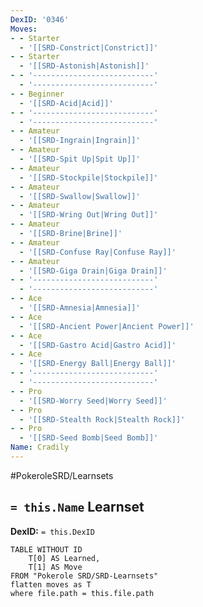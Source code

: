 ```yaml
---
DexID: '0346'
Moves:
- - Starter
  - '[[SRD-Constrict|Constrict]]'
- - Starter
  - '[[SRD-Astonish|Astonish]]'
- - '---------------------------'
  - '---------------------------'
- - Beginner
  - '[[SRD-Acid|Acid]]'
- - '---------------------------'
  - '---------------------------'
- - Amateur
  - '[[SRD-Ingrain|Ingrain]]'
- - Amateur
  - '[[SRD-Spit Up|Spit Up]]'
- - Amateur
  - '[[SRD-Stockpile|Stockpile]]'
- - Amateur
  - '[[SRD-Swallow|Swallow]]'
- - Amateur
  - '[[SRD-Wring Out|Wring Out]]'
- - Amateur
  - '[[SRD-Brine|Brine]]'
- - Amateur
  - '[[SRD-Confuse Ray|Confuse Ray]]'
- - Amateur
  - '[[SRD-Giga Drain|Giga Drain]]'
- - '---------------------------'
  - '---------------------------'
- - Ace
  - '[[SRD-Amnesia|Amnesia]]'
- - Ace
  - '[[SRD-Ancient Power|Ancient Power]]'
- - Ace
  - '[[SRD-Gastro Acid|Gastro Acid]]'
- - Ace
  - '[[SRD-Energy Ball|Energy Ball]]'
- - '---------------------------'
  - '---------------------------'
- - Pro
  - '[[SRD-Worry Seed|Worry Seed]]'
- - Pro
  - '[[SRD-Stealth Rock|Stealth Rock]]'
- - Pro
  - '[[SRD-Seed Bomb|Seed Bomb]]'
Name: Cradily
---
```


#PokeroleSRD/Learnsets

## `= this.Name` Learnset

**DexID:** `= this.DexID`

```dataview
TABLE WITHOUT ID
    T[0] AS Learned,
    T[1] AS Move
FROM "Pokerole SRD/SRD-Learnsets"
flatten moves as T
where file.path = this.file.path
```
